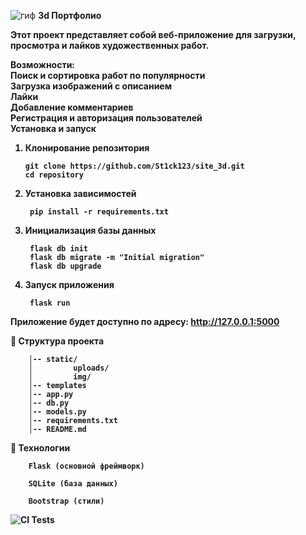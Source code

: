 ![гиф](static/img/demo.gif)
<b>3d Портфолио

Этот проект представляет собой веб-приложение для загрузки, просмотра и лайков художественных работ.

Возможности:\
Поиск и сортировка работ по популярности\
Загрузка изображений с описанием\
Лайки\
Добавление комментариев\
Регистрация и авторизация пользователей\
Установка и запуск

1. Клонирование репозитория

       git clone https://github.com/St1ck123/site_3d.git
       cd repository


2. Установка зависимостей

        pip install -r requirements.txt

4. Инициализация базы данных

        flask db init
        flask db migrate -m "Initial migration"
        flask db upgrade

5. Запуск приложения

        flask run

Приложение будет доступно по адресу: http://127.0.0.1:5000

📂 Структура проекта

        │-- static/
        │         uploads/      
        │         img/         
        │-- templates      
        │-- app.py         
        │-- db.py              
        │-- models.py       
        │-- requirements.txt   
        │-- README.md           

🔧 Технологии

        Flask (основной фреймворк)
        
        SQLite (база данных)
        
        Bootstrap (стили)

![CI Tests](https://github.com/St1ck123/site_3d/actions/workflows/python-ci.yml/badge.svg)
